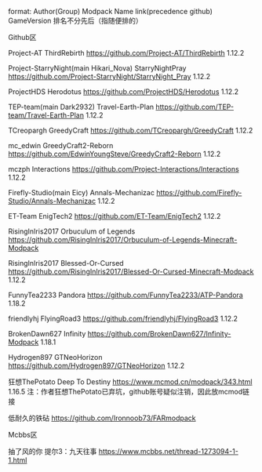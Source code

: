 format: Author(Group)  Modpack Name  link(precedence github) GameVersion  排名不分先后（指随便排的）

Github区

Project-AT  ThirdRebirth  https://github.com/Project-AT/ThirdRebirth 1.12.2

Project-StarryNight(main Hikari_Nova)   StarryNightPray  https://github.com/Project-StarryNight/StarryNight_Pray 1.12.2

ProjectHDS  Herodotus  https://github.com/ProjectHDS/Herodotus 1.12.2

TEP-team(main Dark2932) Travel-Earth-Plan  https://github.com/TEP-team/Travel-Earth-Plan 1.12.2

TCreopargh  GreedyCraft  https://github.com/TCreopargh/GreedyCraft 1.12.2

mc_edwin  GreedyCraft2-Reborn  https://github.com/EdwinYoungSteve/GreedyCraft2-Reborn 1.12.2

mczph  Interactions  https://github.com/Project-Interactions/Interactions 1.12.2

Firefly-Studio(main Eicy)  Annals-Mechanizac  https://github.com/Firefly-Studio/Annals-Mechanizac 1.12.2

ET-Team  EnigTech2  https://github.com/ET-Team/EnigTech2 1.12.2

RisingInIris2017  Orbuculum of Legends  https://github.com/RisingInIris2017/Orbuculum-of-Legends-Minecraft-Modpack

RisingInIris2017  Blessed-Or-Cursed  https://github.com/RisingInIris2017/Blessed-Or-Cursed-Minecraft-Modpack 1.12.2

FunnyTea2233  Pandora  https://github.com/FunnyTea2233/ATP-Pandora 1.18.2

friendlyhj  FlyingRoad3  https://github.com/friendlyhj/FlyingRoad3 1.12.2

BrokenDawn627  Infinity  https://github.com/BrokenDawn627/Infinity-Modpack 1.18.1

Hydrogen897  GTNeoHorizon  https://github.com/Hydrogen897/GTNeoHorizon  1.12.2

狂想ThePotato  Deep To Destiny  https://www.mcmod.cn/modpack/343.html  1.16.5 注：作者狂想ThePotato已弃坑，github账号疑似注销，因此放mcmod链接

低耐久的铁砧  https://github.com/Ironnoob73/FARmodpack

Mcbbs区

抽了风的你  提尔3：九天往事  https://www.mcbbs.net/thread-1273094-1-1.html












